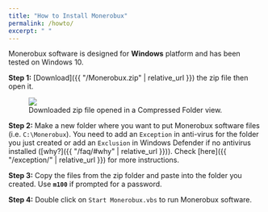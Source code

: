 ```yaml
---
title: "How to Install Monerobux"
permalink: /howto/
excerpt: " "
---
```

Monerobux software is designed for **Windows** platform and has been tested on Windows 10.  

**Step 1:** [Download]({{ "/Monerobux.zip" | relative_url }}) the zip file then open it.  

<figure>
  <img src="{{ '/assets/images/zipfolder.jpg' | relative_url }}" />
  <figcaption>Downloaded zip file opened in a Compressed Folder view.</figcaption>
</figure>

**Step 2:** Make a new folder where you want to put Monerobux software files (i.e. `C:\Monerobux`). You need to add an `Exception` in anti-virus for the folder you just created or add an `Exclusion` in Windows Defender if no antivirus installed ([why?]({{ "/faq/#why" | relative_url }})). Check [here]({{ "/exception/" | relative_url }}) for more instructions.

**Step 3:** Copy the files from the zip folder and paste into the folder you created. Use **`m100`** if prompted for a password.

**Step 4:** Double click on `Start Monerobux.vbs` to run Monerobux software.

